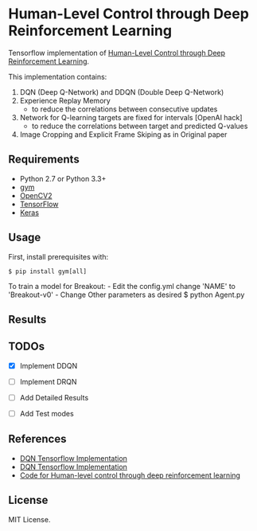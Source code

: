 # Human-Level Control through Deep Reinforcement Learning

Tensorflow implementation of [Human-Level Control through Deep Reinforcement Learning](http://home.uchicago.edu/~arij/journalclub/papers/2015_Mnih_et_al.pdf).


This implementation contains:

1. DQN (Deep Q-Network) and DDQN (Double Deep Q-Network)
2. Experience Replay Memory
    - to reduce the correlations between consecutive updates
3. Network for Q-learning targets are fixed for intervals [OpenAI hack]
    - to reduce the correlations between target and predicted Q-values
4. Image Cropping and Explicit Frame Skiping as in Original paper

## Requirements

- Python 2.7 or Python 3.3+
- [gym](https://github.com/openai/gym)
- [OpenCV2](http://opencv.org/)
- [TensorFlow](https://github.com/tensorflow/tensorflow)
- [Keras](https://keras.io/)

## Usage

First, install prerequisites with:

    $ pip install gym[all]

To train a model for Breakout:
    - Edit the config.yml change 'NAME' to 'Breakout-v0'
    - Change Other parameters as desired
    $ python Agent.py


## Results



## TODOs
- [x] Implement DDQN
- [ ] Implement DRQN
- [ ] Add Detailed Results
- [ ] Add Test modes



## References

- [DQN Tensorflow Implementation](https://github.com/carpedm20/deep-rl-tensorflow)
- [DQN Tensorflow Implementation](https://github.com/devsisters/DQN-tensorflow)
- [Code for Human-level control through deep reinforcement learning](https://sites.google.com/a/deepmind.com/dqn/)


## License

MIT License.
